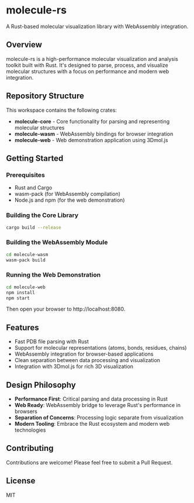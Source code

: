 # molecule-rs

A Rust-based molecular visualization library with WebAssembly integration.

## Overview

molecule-rs is a high-performance molecular visualization and analysis toolkit built with Rust. It's designed to parse, process, and visualize molecular structures with a focus on performance and modern web integration.

## Repository Structure

This workspace contains the following crates:

- **molecule-core** - Core functionality for parsing and representing molecular structures
- **molecule-wasm** - WebAssembly bindings for browser integration
- **molecule-web** - Web demonstration application using 3Dmol.js

## Getting Started

### Prerequisites

- Rust and Cargo
- wasm-pack (for WebAssembly compilation)
- Node.js and npm (for the web demonstration)

### Building the Core Library

```bash
cargo build --release
```

### Building the WebAssembly Module

```bash
cd molecule-wasm
wasm-pack build
```

### Running the Web Demonstration

```bash
cd molecule-web
npm install
npm start
```

Then open your browser to http://localhost:8080.

## Features

- Fast PDB file parsing with Rust
- Support for molecular representations (atoms, bonds, residues, chains)
- WebAssembly integration for browser-based applications
- Clean separation between data processing and visualization
- Integration with 3Dmol.js for rich 3D visualization

## Design Philosophy

- **Performance First**: Critical parsing and data processing in Rust
- **Web Ready**: WebAssembly bridge to leverage Rust's performance in browsers
- **Separation of Concerns**: Processing logic separate from visualization
- **Modern Tooling**: Embrace the Rust ecosystem and modern web technologies

## Contributing

Contributions are welcome! Please feel free to submit a Pull Request.

## License

MIT
